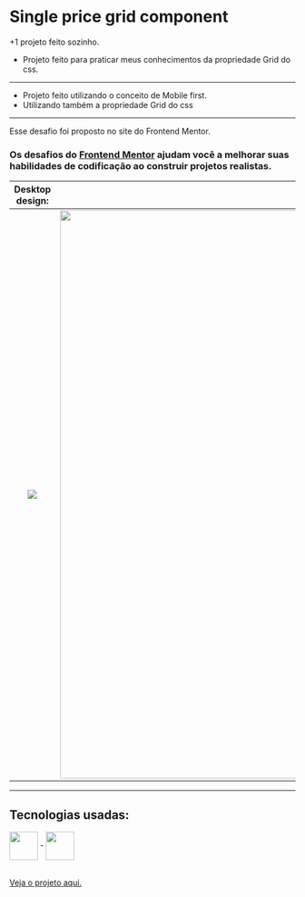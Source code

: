 # Single price grid component

+1 projeto feito sozinho.
- Projeto feito para praticar meus conhecimentos da propriedade Grid do css.
---------
- Projeto feito utilizando o conceito de Mobile first.
- Utilizando também a propriedade Grid do css

--------
Esse desafio foi proposto no site do Frontend Mentor.

### Os desafios do [Frontend Mentor](https://www.frontendmentor.io) ajudam você a melhorar suas habilidades de codificação ao construir projetos realistas. 

Desktop design:            |  Mobile design:
:-------------------------:|:-------------------------:
<img src="https://res.cloudinary.com/dz209s6jk/image/upload/q_auto:good,w_900/Challenges/etoajz7nokwmphl1jonw.jpg">  |  <img height = "1000px" src="https://res.cloudinary.com/dz209s6jk/image/upload/q_auto:good,w_900/Challenges/cjwzdseazcmvcd0g2tsx.jpg">

--------

## Tecnologias usadas:

<div>
  <img align = "center" width="50px" src = "https://cdn.jsdelivr.net/gh/devicons/devicon/icons/html5/html5-plain-wordmark.svg"> -
  <img align = "center" width="50px" src = "https://cdn.jsdelivr.net/gh/devicons/devicon/icons/css3/css3-plain-wordmark.svg">
</div>

<br>

<a href = "https://guilherme-goncalves-de-souza.github.io/Desafio-Single-price-grid-component-do-Frontend-Mentor/"> Veja o projeto aqui. </a>
